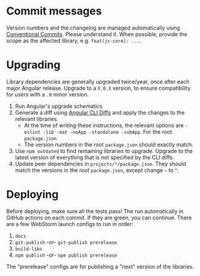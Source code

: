 # Commit messages

Version numbers and the changelog are managed automatically using [Conventional Commits](https://www.conventionalcommits.org/). Please understand it. When possible, provide the scope as the affected library, e.g. `feat(js-core): ...`.

# Upgrading

Library dependencies are generally upgraded twice/year, once after each major Angular release. Upgrade to a `X.0.X` version, to ensure compatibility for users with a `.0` minor version.

1. Run Angular's upgrade schematics
1. Generate a diff using [Angular CLI Diffs](https://github.com/simontonsoftware/angular-cli-diffs) and apply the changes to the relevant libraries.
   - At the time of writing these instructions, the relevant options are `-eslint -lib -mat -noApp -standalone -subApp`. For the root `package.json`
   - The version numbers in the root `package.json` should exactly match.
1. Use `npm outdated` to find remaining libraries to upgrade. Upgrade to the latest version of everything that is not specified by the CLI diffs.
1. Update peer dependencies in `projects/*/package.json`. They should match the versions in the root `package.json`, except change `~` to `^`.

# Deploying

Before deploying, make sure all the tests pass! The run automatically in GitHub actions on each commit. If they are green, you can continue. There are a few WebStorm launch configs to run in order:

1. `docs`
2. `git-publish` -or- `git-publish prerelease`
3. `build-libs`
4. `npm publish` -or- `npm publish prerelease`

The "prerelease" configs are for publishing a "next" version of the libraries.
